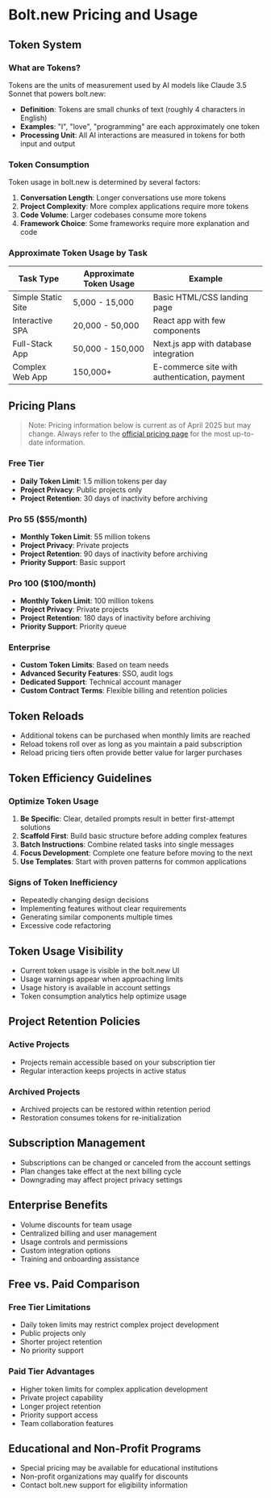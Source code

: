 # Bolt.new Pricing and Usage

## Token System

### What are Tokens?

Tokens are the units of measurement used by AI models like Claude 3.5 Sonnet that powers bolt.new:

- **Definition**: Tokens are small chunks of text (roughly 4 characters in English)
- **Examples**: "I", "love", "programming" are each approximately one token
- **Processing Unit**: All AI interactions are measured in tokens for both input and output

### Token Consumption

Token usage in bolt.new is determined by several factors:

1. **Conversation Length**: Longer conversations use more tokens
2. **Project Complexity**: More complex applications require more tokens
3. **Code Volume**: Larger codebases consume more tokens
4. **Framework Choice**: Some frameworks require more explanation and code

### Approximate Token Usage by Task

| Task Type | Approximate Token Usage | Example |
|-----------|--------------------------|--------|
| Simple Static Site | 5,000 - 15,000 | Basic HTML/CSS landing page |
| Interactive SPA | 20,000 - 50,000 | React app with few components |
| Full-Stack App | 50,000 - 150,000 | Next.js app with database integration |
| Complex Web App | 150,000+ | E-commerce site with authentication, payment |

## Pricing Plans

> Note: Pricing information below is current as of April 2025 but may change. Always refer to the [official pricing page](https://bolt.new/pricing) for the most up-to-date information.

### Free Tier

- **Daily Token Limit**: 1.5 million tokens per day
- **Project Privacy**: Public projects only
- **Project Retention**: 30 days of inactivity before archiving

### Pro 55 ($55/month)

- **Monthly Token Limit**: 55 million tokens
- **Project Privacy**: Private projects
- **Project Retention**: 90 days of inactivity before archiving
- **Priority Support**: Basic support

### Pro 100 ($100/month)

- **Monthly Token Limit**: 100 million tokens
- **Project Privacy**: Private projects
- **Project Retention**: 180 days of inactivity before archiving
- **Priority Support**: Priority queue

### Enterprise

- **Custom Token Limits**: Based on team needs
- **Advanced Security Features**: SSO, audit logs
- **Dedicated Support**: Technical account manager
- **Custom Contract Terms**: Flexible billing and retention policies

## Token Reloads

- Additional tokens can be purchased when monthly limits are reached
- Reload tokens roll over as long as you maintain a paid subscription
- Reload pricing tiers often provide better value for larger purchases

## Token Efficiency Guidelines

### Optimize Token Usage

1. **Be Specific**: Clear, detailed prompts result in better first-attempt solutions
2. **Scaffold First**: Build basic structure before adding complex features
3. **Batch Instructions**: Combine related tasks into single messages
4. **Focus Development**: Complete one feature before moving to the next
5. **Use Templates**: Start with proven patterns for common applications

### Signs of Token Inefficiency

- Repeatedly changing design decisions
- Implementing features without clear requirements
- Generating similar components multiple times
- Excessive code refactoring

## Token Usage Visibility

- Current token usage is visible in the bolt.new UI
- Usage warnings appear when approaching limits
- Usage history is available in account settings
- Token consumption analytics help optimize usage

## Project Retention Policies

### Active Projects

- Projects remain accessible based on your subscription tier
- Regular interaction keeps projects in active status

### Archived Projects

- Archived projects can be restored within retention period
- Restoration consumes tokens for re-initialization

## Subscription Management

- Subscriptions can be changed or canceled from the account settings
- Plan changes take effect at the next billing cycle
- Downgrading may affect project privacy settings

## Enterprise Benefits

- Volume discounts for team usage
- Centralized billing and user management
- Usage controls and permissions
- Custom integration options
- Training and onboarding assistance

## Free vs. Paid Comparison

### Free Tier Limitations

- Daily token limits may restrict complex project development
- Public projects only
- Shorter project retention
- No priority support

### Paid Tier Advantages

- Higher token limits for complex application development
- Private project capability
- Longer project retention
- Priority support access
- Team collaboration features

## Educational and Non-Profit Programs

- Special pricing may be available for educational institutions
- Non-profit organizations may qualify for discounts
- Contact bolt.new support for eligibility information